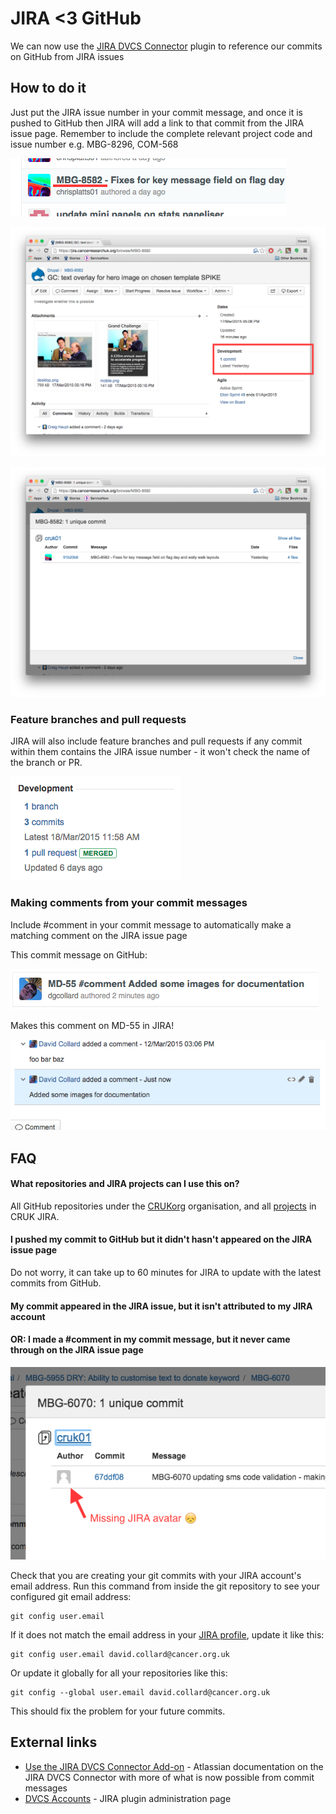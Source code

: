 # JIRA <3 GitHub

We can now use the [JIRA DVCS Connector](https://marketplace.atlassian.com/plugins/com.atlassian.jira.plugins.jira-bitbucket-connector-plugin) plugin to reference our commits on GitHub from JIRA issues

## How to do it

Just put the JIRA issue number in your commit message, and once it is pushed to GitHub then JIRA will add a link to that commit from the JIRA issue page. Remember to include the complete relevant project code and issue number e.g. MBG-8296, COM-568

![](https://raw.githubusercontent.com/CRUKorg/jira-github-sandbox/master/images/github-mbg-8582.png)

![](https://raw.githubusercontent.com/CRUKorg/jira-github-sandbox/master/images/jira-mbg-8582.png)

![](https://raw.githubusercontent.com/CRUKorg/jira-github-sandbox/master/images/jira-mbg-8582-commits.png)

### Feature branches and pull requests

JIRA will also include feature branches and pull requests if any commit within them contains the JIRA issue number - it won't check the name of the branch or PR.

![](https://raw.githubusercontent.com/CRUKorg/jira-github-sandbox/master/images/branch-and-pr.png)

### Making comments from your commit messages

Include #comment in your commit message to automatically make a matching comment on the JIRA issue page

This commit message on GitHub:

![](https://raw.githubusercontent.com/CRUKorg/jira-github-sandbox/master/images/github-comment.png)

Makes this comment on MD-55 in JIRA!

![](https://raw.githubusercontent.com/CRUKorg/jira-github-sandbox/master/images/jira-comment.png)

## FAQ

#### What repositories and JIRA projects can I use this on?

All GitHub repositories under the [CRUKorg](https://github.com/CRUKorg/) organisation, and all [projects](https://jira.cancerresearchuk.org/secure/BrowseProjects.jspa) in CRUK JIRA.

#### I pushed my commit to GitHub but it didn't hasn't appeared on the JIRA issue page

Do not worry, it can take up to 60 minutes for JIRA to update with the latest commits from GitHub.

#### My commit appeared in the JIRA issue, but it isn't attributed to my JIRA account
#### OR: I made a #comment in my commit message, but it never came through on the JIRA issue page

![](https://raw.githubusercontent.com/CRUKorg/jira-github-sandbox/master/images/unattributed-commit.png)

Check that you are creating your git commits with your JIRA account's email address. Run this command from inside the git repository to see your configured git email address:

```
git config user.email
```

If it does not match the email address in your [JIRA profile](https://jira.cancerresearchuk.org/secure/ViewProfile.jspa), update it like this:

```
git config user.email david.collard@cancer.org.uk
```

Or update it globally for all your repositories like this:

```
git config --global user.email david.collard@cancer.org.uk
```

This should fix the problem for your future commits.

## External links

* [Use the JIRA DVCS Connector Add-on](https://confluence.atlassian.com/display/BITBUCKET/Use+the+JIRA+DVCS+Connector+Add-on) - Atlassian documentation on the JIRA DVCS Connector with more of what is now possible from commit messages
* [DVCS Accounts](https://jira.cancerresearchuk.org/secure/admin/ConfigureDvcsOrganizations!default.jspa) - JIRA plugin administration page
